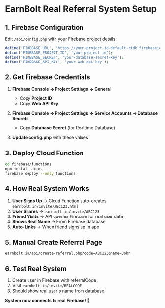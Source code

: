 # EarnBolt Real Referral System Setup

## 1. Firebase Configuration

Edit `/api/config.php` with your Firebase project details:

```php
define('FIREBASE_URL', 'https://your-project-id-default-rtdb.firebaseio.com');
define('FIREBASE_PROJECT_ID', 'your-project-id');
define('FIREBASE_SECRET', 'your-database-secret-key');
define('FIREBASE_API_KEY', 'your-web-api-key');
```

## 2. Get Firebase Credentials

1. **Firebase Console → Project Settings → General**
   - Copy **Project ID**
   - Copy **Web API Key**

2. **Firebase Console → Project Settings → Service Accounts → Database Secrets**
   - Copy **Database Secret** (for Realtime Database)

3. **Update config.php** with these values

## 3. Deploy Cloud Function

```bash
cd firebase/functions
npm install axios
firebase deploy --only functions
```

## 4. How Real System Works

1. **User Signs Up** → Cloud Function auto-creates `earnbolt.in/invite/ABC123.html`
2. **User Shares** → `earnbolt.in/invite/ABC123` 
3. **Friend Visits** → API queries Firebase for real user data
4. **Shows Real Name** → From Firebase database
5. **Auto-Links** → When friend signs up in app

## 5. Manual Create Referral Page

`earnbolt.in/api/create-referral.php?code=ABC123&name=John`

## 6. Test Real System

1. Create user in Firebase with referralCode
2. Visit `earnbolt.in/invite/REALCODE`
3. Should show real user's name from database

**System now connects to real Firebase! 🚀**